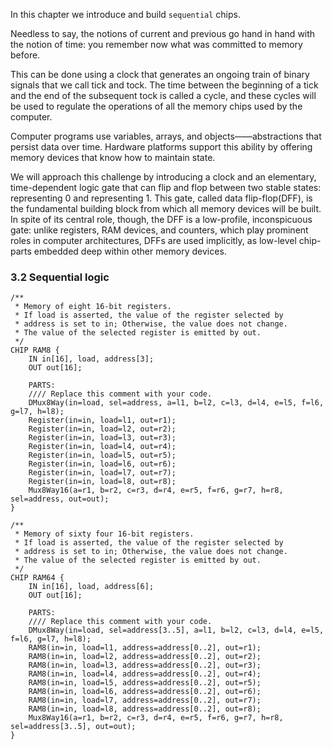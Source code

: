 In this chapter we introduce and build `sequential` chips.

Needless to say, the notions of current and previous go hand in hand with the notion of time: you remember now what was committed to memory before.

This can be done using a clock that generates an ongoing train of binary signals that we call tick and tock. The time between the beginning of a tick and the end of the
subsequent tock is called a cycle, and these cycles will be used to regulate the operations of all the memory chips used by the computer.

Computer programs use variables, arrays, and objects——abstractions that persist data over time. Hardware platforms support this ability by offering memory devices that know how to maintain state.

We will approach this challenge by introducing a clock and an elementary, time-dependent logic gate that can flip and flop between two stable states: representing 0 and representing 1. This gate, called data flip-flop(DFF), is the fundamental building block from which all memory devices will be built. In spite of its central role, though, the DFF is a low-profile, inconspicuous gate: unlike registers, RAM devices, and counters, which play prominent roles in computer architectures, DFFs are used implicitly, as low-level chip-parts embedded deep within other memory devices. 

### 3.2 Sequential logic

```hdl
/**
 * Memory of eight 16-bit registers.
 * If load is asserted, the value of the register selected by
 * address is set to in; Otherwise, the value does not change.
 * The value of the selected register is emitted by out.
 */
CHIP RAM8 {
    IN in[16], load, address[3];
    OUT out[16];

    PARTS:
    //// Replace this comment with your code.
    DMux8Way(in=load, sel=address, a=l1, b=l2, c=l3, d=l4, e=l5, f=l6, g=l7, h=l8);
    Register(in=in, load=l1, out=r1);
    Register(in=in, load=l2, out=r2);
    Register(in=in, load=l3, out=r3);
    Register(in=in, load=l4, out=r4);
    Register(in=in, load=l5, out=r5);
    Register(in=in, load=l6, out=r6);
    Register(in=in, load=l7, out=r7);
    Register(in=in, load=l8, out=r8);
    Mux8Way16(a=r1, b=r2, c=r3, d=r4, e=r5, f=r6, g=r7, h=r8, sel=address, out=out);
}

/**
 * Memory of sixty four 16-bit registers.
 * If load is asserted, the value of the register selected by
 * address is set to in; Otherwise, the value does not change.
 * The value of the selected register is emitted by out.
 */
CHIP RAM64 {
    IN in[16], load, address[6];
    OUT out[16];

    PARTS:
    //// Replace this comment with your code.
    DMux8Way(in=load, sel=address[3..5], a=l1, b=l2, c=l3, d=l4, e=l5, f=l6, g=l7, h=l8);
    RAM8(in=in, load=l1, address=address[0..2], out=r1);
    RAM8(in=in, load=l2, address=address[0..2], out=r2);
    RAM8(in=in, load=l3, address=address[0..2], out=r3);
    RAM8(in=in, load=l4, address=address[0..2], out=r4);
    RAM8(in=in, load=l5, address=address[0..2], out=r5);
    RAM8(in=in, load=l6, address=address[0..2], out=r6);
    RAM8(in=in, load=l7, address=address[0..2], out=r7);
    RAM8(in=in, load=l8, address=address[0..2], out=r8);
    Mux8Way16(a=r1, b=r2, c=r3, d=r4, e=r5, f=r6, g=r7, h=r8, sel=address[3..5], out=out);
}
```